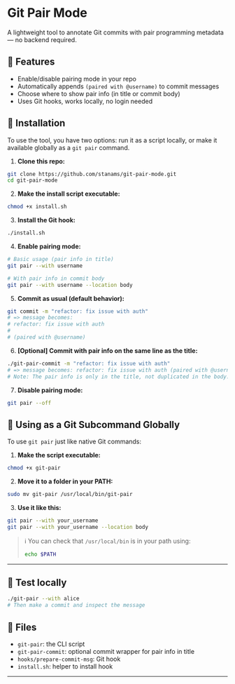 # Git Pair Mode

A lightweight tool to annotate Git commits with pair programming metadata — no backend required.

## 🔧 Features

- Enable/disable pairing mode in your repo
- Automatically appends `(paired with @username)` to commit messages
- Choose where to show pair info (in title or commit body)
- Uses Git hooks, works locally, no login needed

## 🚀 Installation

To use the tool, you have two options: run it as a script locally, or make it available globally as a `git pair` command.

1. **Clone this repo:**

```bash
git clone https://github.com/stanams/git-pair-mode.git
cd git-pair-mode
```

2. **Make the install script executable:**

```bash
chmod +x install.sh
```

3. **Install the Git hook:**

```bash
./install.sh
```

4. **Enable pairing mode:**

```bash
# Basic usage (pair info in title)
git pair --with username

# With pair info in commit body
git pair --with username --location body
```

5. **Commit as usual (default behavior):**

```bash
git commit -m "refactor: fix issue with auth"
# => message becomes:
# refactor: fix issue with auth
#
# (paired with @username)
```

6. **[Optional] Commit with pair info on the same line as the title:**

```bash
./git-pair-commit -m "refactor: fix issue with auth"
# => message becomes: refactor: fix issue with auth (paired with @username)
# Note: The pair info is only in the title, not duplicated in the body.
```

7. **Disable pairing mode:**

```bash
git pair --off
```

## 🧪 Using as a Git Subcommand Globally

To use `git pair` just like native Git commands:

1. **Make the script executable:**

```bash
chmod +x git-pair
```

2. **Move it to a folder in your PATH:**

```bash
sudo mv git-pair /usr/local/bin/git-pair
```

3. **Use it like this:**

```bash
git pair --with your_username
git pair --with your_username --location body
```

> ℹ️ You can check that `/usr/local/bin` is in your path using:
>
> ```bash
> echo $PATH
> ```

---

## 🧪 Test locally

```bash
./git-pair --with alice
# Then make a commit and inspect the message
```

## 📁 Files

- `git-pair`: the CLI script
- `git-pair-commit`: optional commit wrapper for pair info in title
- `hooks/prepare-commit-msg`: Git hook
- `install.sh`: helper to install hook

---
